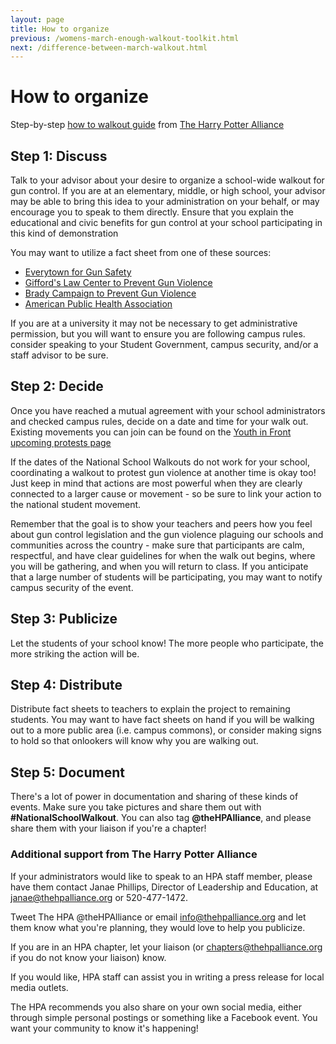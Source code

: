 ```yaml
---
layout: page
title: How to organize
previous: /womens-march-enough-walkout-toolkit.html
next: /difference-between-march-walkout.html
---
```


How to organize
===============
Step-by-step [how to walkout guide](https://www.thehpalliance.org/bit.ly/WandsUpWalkOut) from [The Harry Potter Alliance](https://www.thehpalliance.org/ "link to The Harry Potter Alliance website")

## Step 1: Discuss

Talk to your advisor about your desire to organize a school-wide walkout for gun control. If you are at an elementary,
middle, or high school, your advisor may be able to bring this idea to your administration on your behalf, or may encourage you to speak to them directly. Ensure that you explain the educational and civic benefits for gun control at your school participating in this kind of demonstration

You may want to utilize a fact sheet from one of these sources:
- [Everytown for Gun Safety](https://everytownresearch.org/gun-violence-by-the-numbers/)
- [Gifford's Law Center to Prevent Gun Violence](http://lawcenter.giffords.org/resources/factsheets/)
- [Brady Campaign to Prevent Gun Violence](http://www.bradycampaign.org/)
- [American Public Health Association](https://www.apha.org/topics-and-issues/gun-violence)

If you are at a university it may not be necessary to get administrative permission, but you will want to ensure you are following campus rules. consider speaking to your Student Government, campus security, and/or a staff advisor to be sure. 

## Step 2: Decide

Once you have reached a mutual agreement with your school administrators and checked campus rules, decide on a date and time for your walk out. Existing movements you can join can be found on the [Youth in Front upcoming protests page](http://youthinfront.org/how-to-organize-info-on-the-three-protests.html)

If the dates of the National School Walkouts do not work for your school, coordinating a walkout to protest gun violence at another time is okay too! Just keep in mind that actions are most powerful when they are clearly connected to a larger cause or movement - so be sure to link your action to the national student movement.

Remember that the goal is to show your teachers and peers how you feel about gun control legislation and the gun violence plaguing our schools and communities across the country - make sure that participants are calm, respectful, and have clear guidelines for when the walk out begins, where you will be gathering, and when you will return to class. If you anticipate that a large number of students will be participating, you may want to notify campus security of the event. 

## Step 3: Publicize

Let the students of your school know! The more people who participate, the more striking the action will be. 

## Step 4: Distribute

Distribute fact sheets to teachers to explain the project to remaining students. You may want to have fact sheets on hand if you will be walking out to a more public area (i.e. campus commons), or consider making signs to hold so that onlookers will know why you are walking out. 

## Step 5: Document

There's a lot of power in documentation and sharing of these kinds of events. Make sure you take pictures and share them out with **#NationalSchoolWalkout**. You can also tag **@theHPAlliance**, and please share them with your liaison if you're a chapter!

### Additional support from The Harry Potter Alliance

If your administrators would like to speak to an HPA staff member, please have them contact Janae Phillips, Director of Leadership and Education, at janae@thehpalliance.org or 520-477-1472.

Tweet The HPA @theHPAlliance or email [info@thehpalliance.org](mailto:info@thehpalliance.org) and let them know what you're planning, they would love to help you publicize.

If you are in an HPA chapter, let your liaison (or [chapters@thehpalliance.org](mailto:chapters@thehpalliance.org) if you do not know your liaison) know.

If you would like, HPA staff can assist you in writing a press release for local media outlets. 

The HPA recommends you also share on your own social media, either through simple personal postings or something like a Facebook event. You want your community to know it's happening! 
